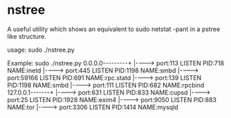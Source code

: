 # nstree

A useful utility which shows an equivalent to sudo netstat -pant in a pstree like structure.

usage: sudo ./nstree.py

Example:
sudo ./nstree.py 
0.0.0.0---------+
                |----> port:113        LISTEN PID:718 NAME:inetd
                |----> port:445        LISTEN PID:1198 NAME:smbd
                |----> port:59166      LISTEN PID:691 NAME:rpc.statd
                |----> port:139        LISTEN PID:1198 NAME:smbd
                |----> port:111        LISTEN PID:682 NAME:rpcbind
127.0.0.1-------+
                |----> port:631        LISTEN PID:833 NAME:cupsd
                |----> port:25         LISTEN PID:1928 NAME:exim4
                |----> port:9050       LISTEN PID:883 NAME:tor
                |----> port:3306       LISTEN PID:1414 NAME:mysqld


